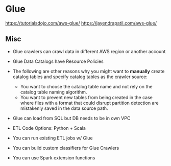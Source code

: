 # Glue

https://tutorialsdojo.com/aws-glue/
https://jayendrapatil.com/aws-glue/

## Misc

- Glue crawlers can crawl data in different AWS region or another account

- Glue Data Catalogs have Resource Policies

- The following are other reasons why you might want to **manually** create catalog tables and specify catalog tables as the crawler source:

  - You want to choose the catalog table name and not rely on the catalog table naming algorithm.
  - You want to prevent new tables from being created in the case where files with a format that could disrupt partition detection are mistakenly saved in the data source path.

- Glue can load from SQL but DB needs to be in own VPC

- ETL Code Options: Python + Scala

- You can run existing ETL jobs w/ Glue

- You can build custom classifiers for Glue Crawlers

- You can use Spark extension functions

  

  

  
